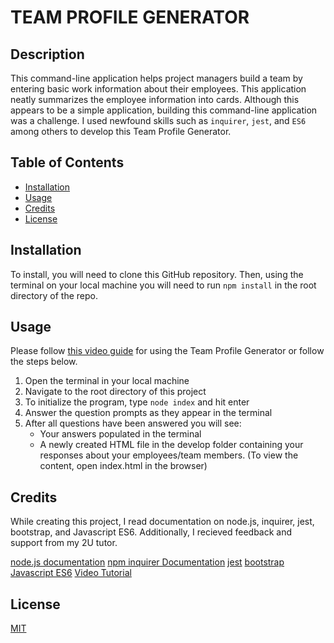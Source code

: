 # TEAM PROFILE GENERATOR

## Description
This command-line application helps project managers build a team by entering basic work information about their employees. This application neatly summarizes the employee information into cards. Although this appears to be a simple application, building this command-line application was a challenge. I used newfound skills such as `inquirer`, `jest`, and `ES6` among others to develop this Team Profile Generator. 

## Table of Contents

- [Installation](#installation)
- [Usage](#usage)
- [Credits](#credits)
- [License](#license)

## Installation

To install, you will need to clone this GitHub repository. Then, using the terminal on your local machine you will need to run `npm install` in the root directory of the repo.

## Usage

Please follow [this video guide](https://drive.google.com/file/d/1zqB3B-v90oGCR6o6PgttEhdqcClkAXpZ/view?usp=sharing) for using the Team Profile Generator or follow the steps below.

1. Open the terminal in your local machine
1. Navigate to the root directory of this project
1. To initialize the program, type `node index` and hit enter
1. Answer the question prompts as they appear in the terminal
1. After all questions have been answered you will see:
    - Your answers populated in the terminal
    - A newly created HTML file in the develop folder containing your responses about your employees/team members. 
    (To view the content, open index.html in the browser)

## Credits

While creating this project, I read documentation on node.js, inquirer, jest, bootstrap, and Javascript ES6. Additionally, I recieved feedback and support from my 2U tutor. 

[node.js documentation](https://nodejs.org/dist/latest-v12.x/docs/api/fs.html)
[npm inquirer Documentation](https://www.npmjs.com/package/inquirer/v/8.2.4)
[jest](https://jestjs.io/docs/getting-started)
[bootstrap](https://getbootstrap.com/docs/4.5/getting-started/introduction/)
[Javascript ES6](https://www.w3schools.com/Js/js_es6.asp)
[Video Tutorial](https://drive.google.com/file/d/1zqB3B-v90oGCR6o6PgttEhdqcClkAXpZ/view?usp=sharing)

## License

[MIT](https://spdx.org/licenses/MIT.html)
